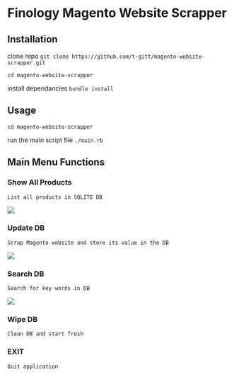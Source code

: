 # Finology Magento Website Scrapper

## Installation

clone repo `git clone https://github.com/t-gitt/magento-website-scrapper.git`

`cd magento-website-scrapper` 

install dependancies `bundle install`


## Usage

`cd magento-website-scrapper` 

run the main script file `./main.rb`


## Main Menu Functions

### Show All Products

	List all products in SQLITE DB

![](showAll.gif)	

### Update DB

  	Scrap Magento website and store its value in the DB

![](update.gif)	

### Search DB

  	Search for key words in DB

![](search.gif)	

### Wipe DB

  	Clean DB and start fresh

### EXIT

  	Quit application

